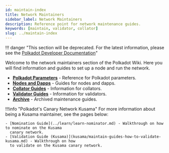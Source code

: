 ```yaml
---
id: maintain-index
title: Network Maintainers
sidebar_label: Network Maintainers
description: Reference point for network maintenance guides.
keywords: [maintain, validator, collator]
slug: ../maintain-index
---
```


!!! danger "This section will be deprecated. For the latest information, please see the [Polkadot Developer Documentation](https://docs.polkadot.com/)"


Welcome to the network maintainers section of the Polkadot Wiki. Here you will find information and
guides to set up a node and run the network.

<div class="grid cards" markdown>

- **[Polkadot Parameters](maintain-polkadot-parameters.md)** - Reference for Polkadot parameters.
- **[Nodes and Dapps](node/index.md)** - Guides for nodes and dapps.
- **[Collator Guides](collator/index.md)** - Information for collators.
- **[Validator Guides](validator/index.md)** - Information for validators.
- **[Archive](archive/index.md)** - Archived maintenance guides.

</div>

!!!info "Polkadot's Canary Network Kusama"
    For more information about being a Kusama maintainer, see the pages below:

    - [Nomination Guide](../learn/learn-nominator.md) - Walkthrough on how to nominate on the Kusama
      canary network.
    - [Validation Guide (Kusama)](kusama/maintain-guides-how-to-validate-kusama.md) - Walkthrough on how
      to validate on the Kusama canary network.
